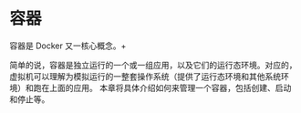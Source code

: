 # 容器

容器是 Docker 又一核心概念。+

简单的说，容器是独立运行的一个或一组应用，以及它们的运行态环境。对应的，虚拟机可以理解为模拟运行的一整套操作系统（提供了运行态环境和其他系统环境）和跑在上面的应用。
本章将具体介绍如何来管理一个容器，包括创建、启动和停止等。
